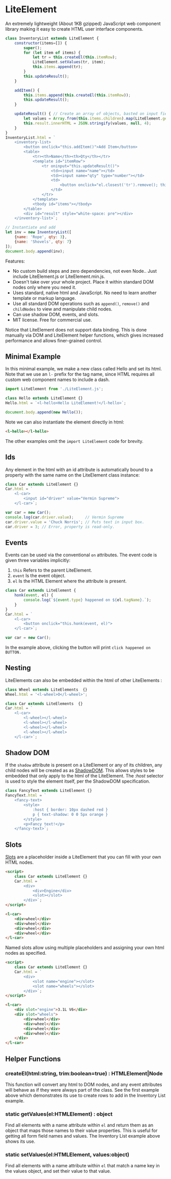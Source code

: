 # LiteElement

An extremely lightweight (About 1KB gzipped) JavaScript web component library making it easy to create HTML user interface components.

```javascript
class InventoryList extends LiteElement {
    constructor(items=[]) {
        super();
        for (let item of items) {
            let tr = this.createEl(this.itemRow);
            LiteElement.setValues(tr, item);
            this.items.append(tr);
        }
        this.updateResult();
    }

    addItem() {
        this.items.append(this.createEl(this.itemRow));
        this.updateResult();
    }

    updateResult() { // Create an array of objects, basted on input field names.
        let values = Array.from(this.items.children).map(LiteElement.getValues);
        this.result.innerHTML = JSON.stringify(values, null, 4);
    }
}
InventoryList.html = `
    <inventory-list>
        <button onclick="this.addItem()">Add Item</button>
        <table>
            <tr><th>Name</th><th>Qty</th></tr>
            <template id="itemRow">
                <tr oninput="this.updateResult()">
                    <td><input name="name"></td>
                    <td><input name="qty" type="number"></td>
                    <td>
                        <button onclick="el.closest('tr').remove(); this.updateResult()">X</button>
                    </td>
                </tr>
            </template>
            <tbody id="items"></tbody>
        </table>
        <div id="result" style="white-space: pre"></div>
    </inventory-list>`;

// Instantiate and add
let inv = new InventoryList([
    {name: 'Rope', qty: 3},
    {name: 'Shovels', qty: 7}
]);
document.body.append(inv);
```

Features:

- No custom build steps and zero dependencies, not even Node..  Just include LiteElement.js or LiteElement.min.js.
- Doesn't take over your whole project.  Place it within standard DOM nodes only where you need it.
- Uses standard, native html and JavaScript.  No need to learn another template or markup language.
- Use all standard DOM operations such as `append()`, `remove()` and `childNodes` to view and manipulate child nodes.
- Can use shadow DOM, events, and slots.
- MIT license.  Free for commercial use.

Notice that LiteElement does not support data binding.  This is done manually via DOM and LiteElement helper functions, which gives increased performance and allows finer-grained control.

## Minimal Example

In this minimal example, we make a new class called Hello and set its html.  Note that we use an `l-` prefix for the tag name, since HTML requires all custom web component names to include a dash.

```javascript
import LiteElement from './LiteElement.js';

class Hello extends LiteElement {}
Hello.html = `<l-hello>Hello LiteElement!</l-hello>`;

document.body.append(new Hello());
```

Note we can also instantiate the element directly in html:

```html
<l-hello></l-hello>
```

The other examples omit the  `import LiteElement` code for brevity.

## Ids

Any element in the html with an id attribute is automatically bound to a property with the same name on the LiteElement class instance:

```javascript
class Car extends LiteElement {}
Car.html = `
    <l-car>
        <input id="driver" value="Vermin Supreme">
    </l-car>`;

var car = new Car();
console.log(car.driver.value);     // Vermin Supreme
car.driver.value = 'Chuck Norris'; // Puts text in input box.
car.driver = 3; // Error, property is read-only.
```

## Events

Events can be used via the conventional `on` attributes.  The event code is given three variables implicitly:

1. `this` Refers to the parent LiteElement.
2. `event` Is the event object.
3. `el` Is the HTML Element where the attribute is present.

```javascript
class Car extends LiteElement {
    honk(event, el) {
        console.log(`${event.type} happened on ${el.tagName}.`);
    }
}
Car.html = `
    <l-car>
        <button onclick="this.honk(event, el)">
    </l-car>`;

var car = new Car();
```

In the example above, clicking the button will print `click happened on BUTTON.`

## Nesting

LiteElements can also be embedded within the html of other LiteElements :

```javascript
class Wheel extends LiteElements  {}
Wheel.html = '<l-wheel>O</l-wheel>';

class Car extends LiteElements  {}
Car.html = `
    <l-car>
        <l-wheel></l-wheel>
        <l-wheel></l-wheel>
        <l-wheel></l-wheel>
        <l-wheel></l-wheel>
    </l-car>`;
```

## Shadow DOM

If the `shadow` attribute is present on a LiteElement or any of its children, any child nodes will be created as as [ShadowDOM](https://developer.mozilla.org/en-US/docs/Web/Web_Components/Using_shadow_DOM).  This allows styles to be embedded that only apply to the html of the LiteElement.  The *:host* selector is used to style the element itself, per the ShadowDOM specification.

```javascript
class FancyText extends LiteElement {}
FancyText.html = `
    <fancy-text>
        <style>
            :host { border: 10px dashed red }
            p { text-shadow: 0 0 5px orange }
        </style>
        <p>Fancy text!</p>
    </fancy-text>`;
```

## Slots

[Slots](https://developer.mozilla.org/en-US/docs/Web/HTML/Element/slot) are a placeholder inside a LiteElement that you can fill with your own HTML nodes.

```html
<script>
    class Car extends LiteElement {}
    Car.html = `
        <div>
            <div>Engine</div>
            <slot></slot>
        </div>`;
</script>

<l-car>
    <div>wheel</div>
    <div>wheel</div>
    <div>wheel</div>
    <div>wheel</div>
</l-car>
```

Named slots allow using multiple placeholders and assigning your own html nodes as specified.

```html
<script>
    class Car extends LiteElement {}
    Car.html = `
        <div>
            <slot name="engine"></slot>
            <slot name="wheels"></slot>
        </div>`;
</script>

<l-car>
    <div slot="engine">3.1L V6</div>
    <div slot="wheels">        
        <div>wheel</div>
        <div>wheel</div>
        <div>wheel</div>
        <div>wheel</div>
    </div>
</l-car>
```

## Helper Functions

### createEl(html:string, trim:boolean=true) : HTMLElement|Node

This function will convert any html to DOM nodes, and any event attributes will behave as if they were always part of the class.  See the first example above which demonstrates its use to create rows to add in the Inventory List example.

### static getValues(el:HTMLElement) : object

Find all elements with a name attribute within `el` and return them as an object that maps those names to their value properties.  This is useful for getting all form field names and values.  The Inventory List example above shows its use.

### static setValues(el:HTMLElement, values:object) 

Find all elements with a name attribute within `el` that match a name key in the values object, and set their value to that value.



